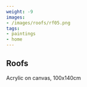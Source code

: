 ```yaml
---
weight: -9
images:
- /images/roofs/rf05.png
tags:
- paintings
- home
---
```


## Roofs

Acrylic on canvas, 100x140cm
